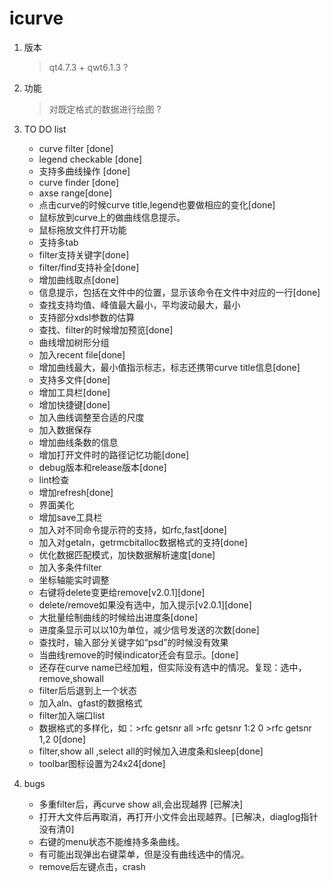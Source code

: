 icurve
==

1. 版本   
   > qt4.7.3 + qwt6.1.3
   > ?
2. 功能
   > 对既定格式的数据进行绘图
   > ?
3. TO DO list
   - curve filter [done]
   - legend checkable [done]
   - 支持多曲线操作 [done]
   - curve finder  [done]
   - axse  range[done]
   - 点击curve的时候curve title,legend也要做相应的变化[done]
   - 鼠标放到curve上的做曲线信息提示。
   - 鼠标拖放文件打开功能
   - 支持多tab
   - filter支持关键字[done]
   - filter/find支持补全[done]
   - 增加曲线取点[done]
   - 信息提示，包括在文件中的位置，显示该命令在文件中对应的一行[done]
   - 查找支持均值、峰值最大最小，平均波动最大，最小
   - 支持部分xdsl参数的估算
   - 查找、filter的时候增加预览[done]
   - 曲线增加树形分组
   - 加入recent file[done]
   - 增加曲线最大，最小值指示标志，标志还携带curve title信息[done]   
   - 支持多文件[done]
   - 增加工具栏[done]
   - 增加快捷键[done]
   - 加入曲线调整至合适的尺度
   - 加入数据保存
   - 增加曲线条数的信息
   - 增加打开文件时的路径记忆功能[done]
   - debug版本和release版本[done]
   - lint检查
   - 增加refresh[done]
   - 界面美化
   - 增加save工具栏
   - 加入对不同命令提示符的支持，如rfc,fast[done]
   - 加入对getaln，getrmcbitalloc数据格式的支持[done]
   - 优化数据匹配模式，加快数据解析速度[done]
   - 加入多条件filter
   - 坐标轴能实时调整
   - 右键将delete变更给remove[v2.0.1][done]
   - delete/remove如果没有选中，加入提示[v2.0.1][done]
   - 大批量绘制曲线的时候给出进度条[done]
   - 进度条显示可以以10为单位，减少信号发送的次数[done]
   - 查找时，输入部分关键字如“psd”的时候没有效果
   - 当曲线remove的时候indicator还会有显示。[done]
   - 还存在curve name已经加粗，但实际没有选中的情况。复现：选中，remove,showall
   - filter后后退到上一个状态
   - 加入aln、gfast的数据格式
   - filter加入端口list
   - 数据格式的多样化，如：>rfc getsnr all >rfc getsnr 1:2 0 >rfc getsnr 1,2 0[done]
   - filter,show all ,select all的时候加入进度条和sleep[done]
   - toolbar图标设置为24x24[done]

1. bugs
   - 多重filter后，再curve show all,会出现越界 [已解决]
   - 打开大文件后再取消，再打开小文件会出现越界。[已解决，diaglog指针没有清0]
   - 右键的menu状态不能维持多条曲线。
   - 有可能出现弹出右键菜单，但是没有曲线选中的情况。
   - remove后左键点击，crash
